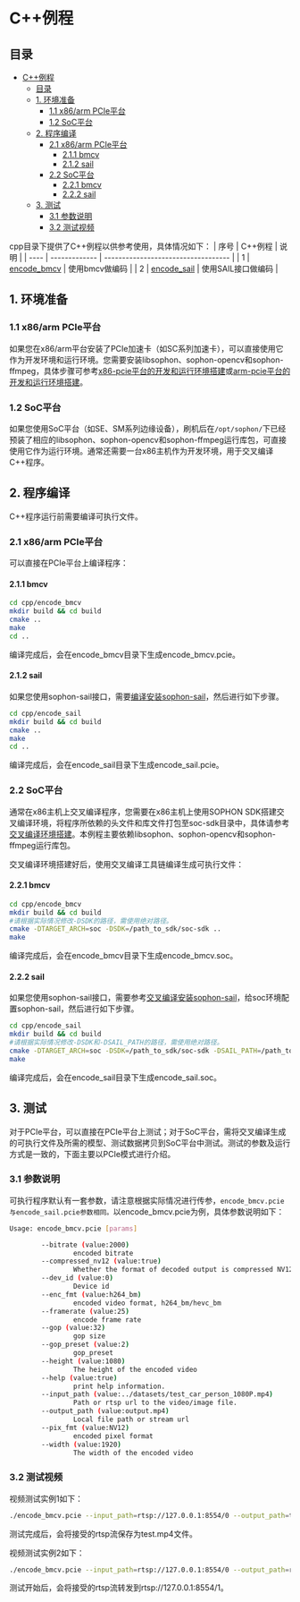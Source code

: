 # C++例程

## 目录

- [C++例程](#c例程)
  - [目录](#目录)
  - [1. 环境准备](#1-环境准备)
    - [1.1 x86/arm PCIe平台](#11-x86arm-pcie平台)
    - [1.2 SoC平台](#12-soc平台)
  - [2. 程序编译](#2-程序编译)
    - [2.1 x86/arm PCIe平台](#21-x86arm-pcie平台)
      - [2.1.1 bmcv](#211-bmcv)
      - [2.1.2 sail](#212-sail)
    - [2.2 SoC平台](#22-soc平台)
      - [2.2.1 bmcv](#221-bmcv)
      - [2.2.2 sail](#222-sail)
  - [3. 测试](#3-测试)
    - [3.1 参数说明](#31-参数说明)
    - [3.2 测试视频](#32-测试视频)

cpp目录下提供了C++例程以供参考使用，具体情况如下：
| 序号  | C++例程      | 说明                                 |
| ---- | ------------- | -----------------------------------  |
| 1    | [encode_bmcv](./encode_bmcv) | 使用bmcv做编码 |
| 2    | [encode_sail](./encode_sail) | 使用SAIL接口做编码 |

## 1. 环境准备
### 1.1 x86/arm PCIe平台
如果您在x86/arm平台安装了PCIe加速卡（如SC系列加速卡），可以直接使用它作为开发环境和运行环境。您需要安装libsophon、sophon-opencv和sophon-ffmpeg，具体步骤可参考[x86-pcie平台的开发和运行环境搭建](../../../docs/Environment_Install_Guide.md#3-x86-pcie平台的开发和运行环境搭建)或[arm-pcie平台的开发和运行环境搭建](../../../docs/Environment_Install_Guide.md#5-arm-pcie平台的开发和运行环境搭建)。

### 1.2 SoC平台
如果您使用SoC平台（如SE、SM系列边缘设备），刷机后在`/opt/sophon/`下已经预装了相应的libsophon、sophon-opencv和sophon-ffmpeg运行库包，可直接使用它作为运行环境。通常还需要一台x86主机作为开发环境，用于交叉编译C++程序。


## 2. 程序编译
C++程序运行前需要编译可执行文件。
### 2.1 x86/arm PCIe平台
可以直接在PCIe平台上编译程序：
#### 2.1.1 bmcv
```bash
cd cpp/encode_bmcv
mkdir build && cd build
cmake .. 
make
cd ..
```
编译完成后，会在encode_bmcv目录下生成encode_bmcv.pcie。

#### 2.1.2 sail
如果您使用sophon-sail接口，需要[编译安装sophon-sail](../../../docs/Environment_Install_Guide.md#33-编译安装sophon-sail)，然后进行如下步骤。
```bash
cd cpp/encode_sail
mkdir build && cd build
cmake ..
make
cd ..
```
编译完成后，会在encode_sail目录下生成encode_sail.pcie。

### 2.2 SoC平台
通常在x86主机上交叉编译程序，您需要在x86主机上使用SOPHON SDK搭建交叉编译环境，将程序所依赖的头文件和库文件打包至soc-sdk目录中，具体请参考[交叉编译环境搭建](../../../docs/Environment_Install_Guide.md#41-交叉编译环境搭建)。本例程主要依赖libsophon、sophon-opencv和sophon-ffmpeg运行库包。

交叉编译环境搭建好后，使用交叉编译工具链编译生成可执行文件：
#### 2.2.1 bmcv
```bash
cd cpp/encode_bmcv
mkdir build && cd build
#请根据实际情况修改-DSDK的路径，需使用绝对路径。
cmake -DTARGET_ARCH=soc -DSDK=/path_to_sdk/soc-sdk ..  
make
```
编译完成后，会在encode_bmcv目录下生成encode_bmcv.soc。

#### 2.2.2 sail
如果您使用sophon-sail接口，需要参考[交叉编译安装sophon-sail](../../../docs/Environment_Install_Guide.md#42-交叉编译安装sophon-sail)，给soc环境配置sophon-sail，然后进行如下步骤。
```bash
cd cpp/encode_sail
mkdir build && cd build
#请根据实际情况修改-DSDK和-DSAIL_PATH的路径，需使用绝对路径。
cmake -DTARGET_ARCH=soc -DSDK=/path_to_sdk/soc-sdk -DSAIL_PATH=/path_to_sail/sophon-sail/build_soc/sophon-sail ..
make
```
编译完成后，会在encode_sail目录下生成encode_sail.soc。

## 3. 测试
对于PCIe平台，可以直接在PCIe平台上测试；对于SoC平台，需将交叉编译生成的可执行文件及所需的模型、测试数据拷贝到SoC平台中测试。测试的参数及运行方式是一致的，下面主要以PCIe模式进行介绍。

### 3.1 参数说明
可执行程序默认有一套参数，请注意根据实际情况进行传参，`encode_bmcv.pcie与encode_sail.pcie参数相同。`以encode_bmcv.pcie为例，具体参数说明如下：
```bash
Usage: encode_bmcv.pcie [params]

        --bitrate (value:2000)
                encoded bitrate
        --compressed_nv12 (value:true)
                Whether the format of decoded output is compressed NV12.
        --dev_id (value:0)
                Device id
        --enc_fmt (value:h264_bm)
                encoded video format, h264_bm/hevc_bm
        --framerate (value:25)
                encode frame rate
        --gop (value:32)
                gop size
        --gop_preset (value:2)
                gop_preset
        --height (value:1080)
                The height of the encoded video
        --help (value:true)
                print help information.
        --input_path (value:../datasets/test_car_person_1080P.mp4)
                Path or rtsp url to the video/image file.
        --output_path (value:output.mp4)
                Local file path or stream url
        --pix_fmt (value:NV12)
                encoded pixel format
        --width (value:1920)
                The width of the encoded video

```
### 3.2 测试视频
视频测试实例1如下：
```bash
./encode_bmcv.pcie --input_path=rtsp://127.0.0.1:8554/0 --output_path=test.mp4
```
测试完成后，会将接受的rtsp流保存为test.mp4文件。

视频测试实例2如下：
```bash
./encode_bmcv.pcie --input_path=rtsp://127.0.0.1:8554/0 --output_path=rtsp://127.0.0.1:8554/1
```
测试开始后，会将接受的rtsp流转发到rtsp://127.0.0.1:8554/1。
